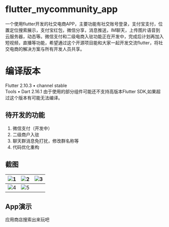 # flutter_mycommunity_app

一个使用flutter开发的社交电商APP，主要功能有社交账号登录，支付宝支付，位置定位搜索展示，支付宝红包，微信分享，消息推送，IM聊天，上传图片语音到云服务器，动态等。微信支付和二级电商入驻功能正在开发中，完成后计划再加入短视频，直播等功能，希望通过这个开源项目能和大家一起开发交流flutter，将社交电商的解决方案与所有开发人员共享。

# 编译版本

Flutter 2.10.3 • channel stable   
Tools • Dart 2.16.1 
由于使用的部分组件可能还不支持高版本Flutter SDK,如果超过这个版本有可能无法编译。

## 待开发的功能
1. 微信支付（开发中）
2. 二级商户入驻
3. 聊天群消息免打扰，修改群名称等
4. 代码优化重构

## 截图

![1](https://mycommunity-prod.oss-cn-hangzhou.aliyuncs.com/githubimg/index.jpg)  | ![2](https://mycommunity-prod.oss-cn-hangzhou.aliyuncs.com/githubimg/activity.jpg)  | ![3](https://mycommunity-prod.oss-cn-hangzhou.aliyuncs.com/githubimg/moment.jpg)
 ---- | ----- | ------  
 ![4](https://mycommunity-prod.oss-cn-hangzhou.aliyuncs.com/githubimg/message.jpg)  | ![5](https://mycommunity-prod.oss-cn-hangzhou.aliyuncs.com/githubimg/home.jpg) |  

## App演示
应用商店搜索出来玩吧
